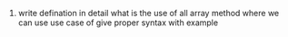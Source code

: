 1. write defination in detail what is the use of all array method where we can use use case of give proper syntax with example 